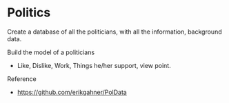 # Politics

Create a database of all the politicians, with all the information, background data.

Build the model of a politicians
- Like, Dislike, Work, Things he/her support, view point.

Reference

- https://github.com/erikgahner/PolData